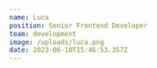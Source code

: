 ```yaml
---
name: Luca
position: Senior Frontend Developer
team: development
image: /uploads/luca.png
date: 2023-06-10T15:46:53.357Z
---
```

